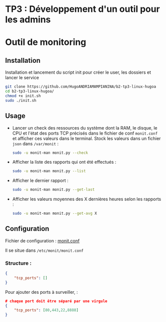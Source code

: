 # TP3 : Développement d'un outil pour les admins

# Outil de monitoring

## Installation

Installation et lancement du script init pour créer le user, les dossiers et lancer le service
```bash
git clone https://github.com/HugoANDRIAMAMPIANINA/b2-tp3-linux-hugoa
cd b2-tp3-linux-hugoa/
chmod +x init.sh
sudo ./init.sh
```

## Usage

- Lancer un check des ressources du système dont la RAM, le disque, le CPU et l'état des ports TCP précisés dans le fichier de conf `monit.conf` et afficher ces valeurs dans le terminal. Stock les valeurs dans un fichier `json` dans `/var/monit` :
    ```bash
    sudo -u monit-man monit.py --check
    ```
- Afficher la liste des rapports qui ont été effectués :
    ```bash
    sudo -u monit-man monit.py --list
    ```
- Afficher le dernier rapport :
    ```bash
    sudo -u monit-man monit.py --get-last
    ```
- Afficher les valeurs moyennes des X dernières heures selon les rapports :
    ```bash
    sudo -u monit-man monit.py --get-avg X
    ```

## Configuration

Fichier de configuration : [monit.conf](/conf/monit.conf)

Il se situe dans `/etc/monit/monit.conf`

### Structure :

```json
{
    "tcp_ports": []
}
```

Pour ajouter des ports à surveiller,  : 

```json
# chaque port doit être séparé par une virgule
{
    "tcp_ports": [80,443,22,8888]
}
```